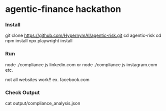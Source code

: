 # agentic-finance hackathon

### Install

git clone https://github.com/HypernymAI/agentic-risk.git
cd agentic-risk
cd 
npm install
npx playwright install


### Run 
node ./compliance.js linkedin.com
or
node ./compliance.js instagram.com
etc.

not all websites work!! ex. facebook.com


### Check Output
cat output/compliance_analysis.json

